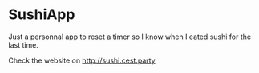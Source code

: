 # SushiApp
Just a personnal app to reset a timer so I know when I eated sushi for the last time.

Check the website on http://sushi.cest.party

